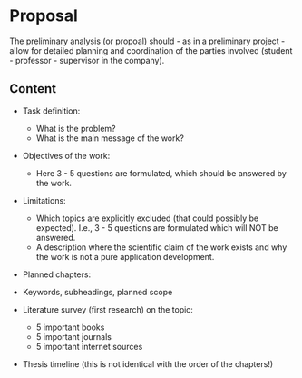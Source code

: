 # Proposal
The preliminary analysis (or propoal) should - as in a preliminary project - allow for detailed planning and coordination of the parties involved 
(student - professor - supervisor in the company).

## Content

* Task definition:

	- What is the problem? 
	- What is the main message of the work?

* Objectives of the work: 

  - Here 3 - 5 questions are formulated, which should be answered by the work.

* Limitations: 
 
  - Which topics are explicitly excluded (that could possibly be expected). I.e., 3 - 5 questions are formulated which will NOT be answered.
  - A description where the scientific claim of the work exists and why the work is not a pure application development.

* Planned chapters: 
* 
	Keywords, subheadings, planned scope

* Literature survey (first research) on the topic: 

  - 5 important books 
  - 5 important journals
  - 5 important internet sources

* Thesis timeline (this is not identical with the order of the chapters!)

